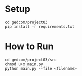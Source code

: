 # Setup
```
cd gedcom/project03
pip install -r requirements.txt
```
# How to Run
```
cd gedcom/project03/src
chmod u+x main.py
python main.py --file <filename>
```
